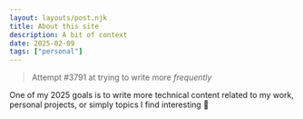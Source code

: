 ```yaml
---
layout: layouts/post.njk
title: About this site
description: A bit of context
date: 2025-02-09
tags: ["personal"]
---
```


> Attempt #3791 at trying to write more *frequently*

One of my 2025 goals is to write more technical content related to my work, personal projects, or simply topics I find interesting 🤞